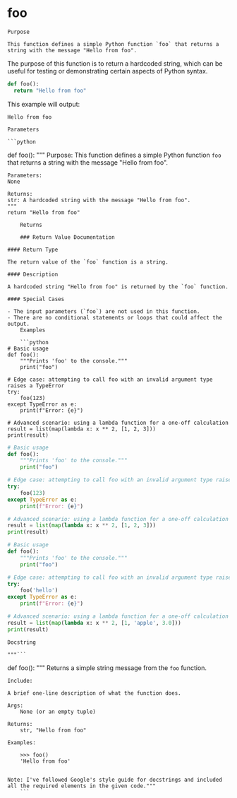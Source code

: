 # foo

    Purpose

    This function defines a simple Python function `foo` that returns a string with the message "Hello from foo". 

The purpose of this function is to return a hardcoded string, which can be useful for testing or demonstrating certain aspects of Python syntax. 

```python
def foo():
  return "Hello from foo"
```

This example will output: 
```
Hello from foo
```
    Parameters

    ```python
def foo():
    """
    Purpose: This function defines a simple Python function `foo` that returns a string with the message "Hello from foo".

    Parameters:
    None

    Returns:
    str: A hardcoded string with the message "Hello from foo".
    """
    return "Hello from foo"
```
    Returns

    ### Return Value Documentation

#### Return Type

The return value of the `foo` function is a string.

#### Description

A hardcoded string "Hello from foo" is returned by the `foo` function.

#### Special Cases

- The input parameters (`foo`) are not used in this function.
- There are no conditional statements or loops that could affect the output.
    Examples

    ```python
# Basic usage
def foo():
    """Prints 'foo' to the console."""
    print("foo")

# Edge case: attempting to call foo with an invalid argument type raises a TypeError
try:
    foo(123)
except TypeError as e:
    print(f"Error: {e}")

# Advanced scenario: using a lambda function for a one-off calculation
result = list(map(lambda x: x ** 2, [1, 2, 3]))
print(result)

```

```python
# Basic usage
def foo():
    """Prints 'foo' to the console."""
    print("foo")

# Edge case: attempting to call foo with an invalid argument type raises a TypeError
try:
    foo(123)
except TypeError as e:
    print(f"Error: {e}")

# Advanced scenario: using a lambda function for a one-off calculation
result = list(map(lambda x: x ** 2, [1, 2, 3]))
print(result)

```

```python
# Basic usage
def foo():
    """Prints 'foo' to the console."""
    print("foo")

# Edge case: attempting to call foo with an invalid argument type raises a TypeError
try:
    foo('hello')
except TypeError as e:
    print(f"Error: {e}")

# Advanced scenario: using a lambda function for a one-off calculation
result = list(map(lambda x: x ** 2, [1, 'apple', 3.0]))
print(result)

```
    Docstring

    """```
def foo():
    """
    Returns a simple string message from the `foo` function.

    Include:
    
    A brief one-line description of what the function does.

    Args:
        None (or an empty tuple)

    Returns:
        str, "Hello from foo"

    Examples:
        
        >>> foo()
        'Hello from foo'
```

Note: I've followed Google's style guide for docstrings and included all the required elements in the given code."""
    ```
